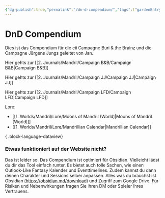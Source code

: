 ```yaml
---
{"dg-publish":true,"permalink":"/dn-d-compendium/","tags":["gardenEntry"]}
---
```



# DnD Compendium

Dies ist das Compendium für die cii Campagne Buri & the Brainz und die Campagne Jürgens Jungs geleitet von Jan.

Hier gehts zur [[2. Journals/Mandril/Campaign B&B/Campaign B&B\|Campaign B&B]]

Hier gehts zur [[2. Journals/Mandril/Campaign JJ/Campaign JJ\|Campaign JJ]]

Hier gehts zur [[2. Journals/Mandril/Campaign LFD/Campaign LFD\|Campaign LFD]]


Lore:
- [[1. Worlds/Mandril/Lore/Moons of Mandril (World)\|Moons of Mandril (World)]]
- [[1. Worlds/Mandril/Lore/Mandrillian Calendar\|Mandrillian Calendar]]

{ .block-language-dataview}

### Etwas funktioniert auf der Website nicht?
Das ist leider so. Das Compendium ist optimiert für Obsidian. Vielleicht lädst du dir das Tool einfach runter. Es bietet auch tolle Sachen, wie einen Outlook-Like Fantasy Kalender und Eventtimelines. Zudem kannst du dann deinen Charakter und Sessions selber anpassen. Alles was du brauchst ist Obsidian (https://obsidian.md/download) und Zugriff zum Google Drive. Für Risiken und Nebenwirkungen fragen Sie ihren DM oder Spieler Ihres Vertrauens.


